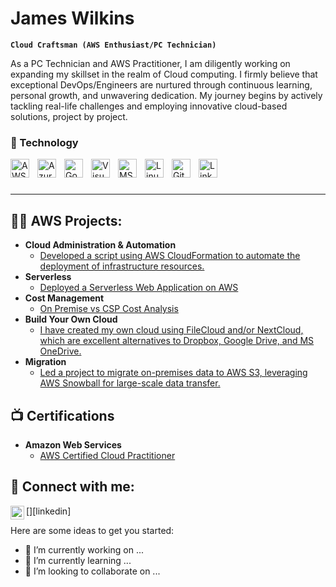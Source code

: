 #  James Wilkins

**`Cloud Craftsman (AWS Enthusiast/PC Technician)`**

As a PC Technician and AWS Practitioner, I am diligently working on expanding my skillset in the realm of Cloud computing. I firmly believe that exceptional DevOps/Engineers are nurtured through continuous learning, personal growth, and unwavering dedication. My journey begins by actively tackling real-life challenges and employing innovative cloud-based solutions, project by project.

### 🧰 Technology

<img align="left" alt="AWS" width="30px" style="padding-right:10px;" src="https://cdn.jsdelivr.net/gh/devicons/devicon/icons/amazonwebservices/amazonwebservices-original.svg"/>
<img align="left" alt="Azure" width="30px" style="padding-right:10px;" src="https://cdn.jsdelivr.net/gh/devicons/devicon/icons/azure/azure-original.svg"/>
<img align="left" alt="Google Cloud Platform" width="30px" style="padding-right:10px;" src="https://cdn.jsdelivr.net/gh/devicons/devicon/icons/googlecloud/googlecloud-original.svg" />
<img align="left" alt="Visual Studio Code" width="30px" style="padding-right:10px;" src="https://cdn.jsdelivr.net/gh/devicons/devicon/icons/visualstudio/visualstudio-plain.svg" />
<img align="left" alt="MSSQL" width="30px" style="padding-right:10px;" src="https://cdn.jsdelivr.net/gh/devicons/devicon/icons/microsoftsqlserver/microsoftsqlserver-plain.svg" />
<img align="left" alt="Linux" width="30px" style="padding-right:10px;" src="https://cdn.jsdelivr.net/gh/devicons/devicon/icons/linux/linux-original.svg" />
<img align="left" alt="GitHub" width="30px" style="padding-right:10px;" src="https://cdn.jsdelivr.net/gh/devicons/devicon/icons/github/github-original.svg" />
<img align="left" alt="LinkedIn" width="30px" style="padding-right:10px;" src="https://cdn.jsdelivr.net/gh/devicons/devicon/icons/linkedin/linkedin-original.svg" />

<br />

#

---
<h2>👨‍💻 AWS Projects:</h2>

- <b>Cloud Administration & Automation</b>
  - [Developed a script using AWS CloudFormation to automate the deployment of infrastructure resources.](https://github.com/joshmadakor1/Algorithms-Practice)
- <b>Serverless</b>
  - [Deployed a Serverless Web Application on AWS](https://github.com/joshmadakor1/4chan-Image-Analysis-Middleware-C964) 
- <b>Cost Management</b>
  - [On Premise vs CSP Cost Analysis ](https://github.com/joshmadakor1/Sentinel-Lab)
- <b>Build Your Own Cloud</b>
  - [I have created my own cloud using FileCloud and/or NextCloud, which are excellent alternatives to Dropbox, Google Drive, and MS OneDrive.](https://github.com/joshmadakor1/EncrypterPOC)
- <b>Migration</b>
  - [Led a project to migrate on-premises data to AWS S3, leveraging AWS Snowball for large-scale data transfer.](https://github.com/joshmadakor1/Package-Delivery-Pathfinding-Algorithm)

<h2>📺 Certifications</h2>

- <b>Amazon Web Services</b>
  - [AWS Certified Cloud Practitioner](https://drive.google.com/file/d/1dYBzwOFllbqY2bpWMDrEE2s6BVgS9wgK/view?usp=drive_link)


<h2> 🤳 Connect with me:</h2>

[<img align="left" alt="JoshMadakor | LinkedIn" width="22px" src="https://cdn.jsdelivr.net/npm/simple-icons@v3/icons/linkedin.svg" />][linkedin]


Here are some ideas to get you started:

- 🔭 I’m currently working on ...
- 🌱 I’m currently learning ...
- 👯 I’m looking to collaborate on ...



